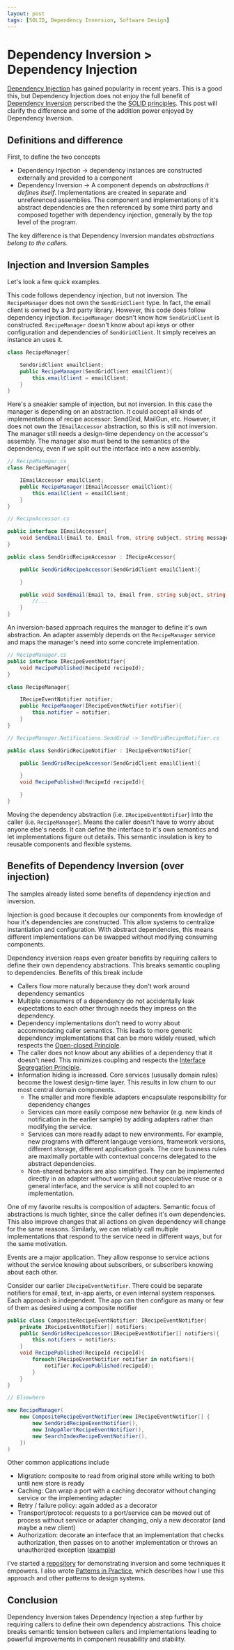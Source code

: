 ```yaml
---
layout: post
tags: [SOLID, Dependency Inversion, Software Design]
---
```


# Dependency Inversion > Dependency Injection

[Dependency Injection](https://en.wikipedia.org/wiki/Dependency_injection) has gained popularity in recent years. This is a good this, but Dependency Injection does not enjoy the full benefit of [Dependency Inversion](https://en.wikipedia.org/wiki/Dependency_inversion_principle) perscribed the the [SOLID principles](https://en.wikipedia.org/wiki/SOLID). This post will clarify the difference and some of the addition power enjoyed by Dependency Inversion.

<!-- 
TODO: make sure I highlight that this breaks semantic tension between caller and implementation and prevents otherwise likely semantic coupling between callers through their dependencies.
 -->

## Definitions and difference

First, to define the two concepts
- Dependency Injection -> dependency instances are constructed externally and provided to a component
- Dependency Inversion -> A component depends on *abstractions it defines itself*. Implementations are created in separate and unreferenced assemblies. The component and implementations of it's abstract dependencies are then referenced by some third party and composed together with dependency injection, generally by the top level of the program.

The key difference is that Dependency Inversion mandates *abstractions belong to the callers.*

## Injection and Inversion Samples

Let's look a few quick examples. 

This code follows dependency injection, but not inversion. The `RecipeManager` does not own the `SendGridClient` type. In fact, the email client is owned by a 3rd party library. However, this code does follow dependency injection. `RecipeManager` doesn't know how `SendGridClient` is constructed. `RecipeManager` doesn't know about api keys or other configuration and dependencies of `SendGridClient`. It simply receives an instance an uses it.
```cs
class RecipeManager{

    SendGridClient emailClient;
    public RecipeManager(SendGridClient emailClient){
        this.emailClient = emailClient;
    }
}
```

Here's a sneakier sample of injection, but not inversion. In this case the manager is depending on an abstraction. It could accept all kinds of implementations of recipe accessor: SendGrid, MailGun, etc. However, it does not own the `IEmailAccessor` abstraction, so this is still not inversion. The manager still needs a design-time dependency on the accessor's assembly. The manager also must bend to the semantics of the dependency, even if we split out the interface into a new assembly.

```cs
// RecipeManager.cs
class RecipeManager{

    IEmailAccessor emailClient;
    public RecipeManager(IEmailAccessor emailClient){
        this.emailClient = emailClient;
    }
}

// RecipeAccessor.cs

public interface IEmailAccessor{
    void SendEmail(Email to, Email from, string subject, string message);
}

public class SendGridRecipeAccessor : IRecipeAccessor{

    public SendGridRecipeAccessor(SendGridClient emailClient){

    }

    public void SendEmail(Email to, Email from, string subject, string message){
        //...
    }
}
```

An inversion-based approach requires the manager to define it's own abstraction. An adapter assembly depends on the `RecipeManager` service and maps the manager's need into some concrete implementation.

```cs
// RecipeManager.cs
public interface IRecipeEventNotifier{
    void RecipePublished(RecipeId recipeId);
}

class RecipeManager{

    IRecipeEventNotifier notifier;
    public RecipeManager(IRecipeEventNotifier notifier){
        this.notifier = notifier;
    }
}

// RecipeManager.Notifications.SendGrid -> SendGridRecipeNotifier.cs

public class SendGridRecipeNotifier : IRecipeEventNotifier{

    public SendGridRecipeAccessor(SendGridClient emailClient){

    }
    void RecipePublished(RecipeId recipeId){

    }
}
```

Moving the dependency abstraction (i.e. `IRecipeEventNotifier`) into the caller (i.e. `RecipeManager`). Means the caller doesn't have to worry about anyone else's needs. It can define the interface to it's own semantics and let implementations figure out details. This semantic insulation is key to reusable components and flexible systems.



## Benefits of Dependency Inversion (over injection)

The samples already listed some benefits of dependency injection and inversion.

Injection is good because it decouples our components from knowledge of how it's dependencies are constructed. This allow systems to centralize instantiation and configuration. With abstract dependencies, this means different implementations can be swapped without modifying consuming components.

Dependency inversion reaps even greater benefits by requiring callers to define their own dependency abstractions. This breaks semantic coupling to dependencies. Benefits of this break include
- Callers flow more naturally because they don't work around dependency semantics
- Multiple consumers of a dependency do not accidentally leak expectations to each other through needs they impress on the dependency.
- Dependency implementations don't need to worry about accommodating caller semantics. This leads to more generic dependency implementations that can be more widely reused, which respects the [Open-closed Principle](https://en.wikipedia.org/wiki/Open%E2%80%93closed_principle).
- The caller does not know about any abilities of a dependency that it doesn't need. This minimizes coupling and respects the [Interface Segregation Principle](https://en.wikipedia.org/wiki/Interface_segregation_principle).
- Information hiding is increased. Core services (ususally domain rules) become the lowest design-time layer. This results in low churn to our most central domain components.
  - The smaller and more flexible adapters encapsulate responsibility for dependency changes
  - Services can more easily compose new behavior (e.g. new kinds of notification in the earlier sample) by adding adapters rather than modifying the service.
  - Services can more readily adapt to new environments. For example, new programs with different langauge versions, framework versions, different storage, different application goals. The core business rules are maximally portable with contextual concerns delegated to the abstract dependencies. 
  - Non-shared behaviors are also simplified. They can be implemented directly in an adapter without worrying about speculative reuse or a general interface, and the service is still not coupled to an implementation.


One of my favorite results is composition of adapters. Semantic focus of abstractions is much tighter, since the caller defines it's own dependencies. This also improve changes that all actions on given dependency will change for the same reasons. Similarly, we can reliably call multiple implementations that respond to the service need in different ways, but for the same motivation.

Events are a major application. They allow response to service actions without the service knowing about subscribers, or subscribers knowing about each other. 

Consider our earlier `IRecipeEventNotifier`. There could be separate notifiers for email, text, in-app alerts, or even internal system responses. Each approach is independent. The app can then configure as many or few of them as desired using a composite notifier 

```cs
public class CompositeRecipeEventNotifier: IRecipeEventNotifier{
    private IRecipeEventNotifier[] notifiers;
    public SendGridRecipeAccessor(IRecipeEventNotifier[] notifiers){
        this.notifiers = notifiers;
    }
    void RecipePublished(RecipeId recipeId){
        foreach(IRecipeEventNotifier notifier in notifiers){
            notifier.RecipePublished(recipeId);
        }
    }
}

// Elsewhere

new RecipeManager(
    new CompositeRecipeEventNotifier(new IRecipeEventNotifier[] {
        new SendGridRecipeEventNotifier(),
        new InAppAlertRecipeEventNotifier(),
        new SearchIndexRecipeEventNotifier(),
    })
)
```

Other common applications include
- Migration: composite to read from original store while writing to both until new store is ready
- Caching: Can wrap a port with a caching decorator without changing service or the implementing adapter
- Retry / failure policy: again added as a decorator
- Transport/protocol: requests to a port/service can be moved out of process without service or adapter changing, only a new decorator (and maybe a new client) 
- Authorization: decorate an interface that an implementation that checks authorization, then passes on to another implementation or throws an unauthorized exception ([example](https://github.com/farlee2121/DependencyInversionExample/blob/65ddb973949131b1367d143e791bd378331a062e/src/Managers.RecipeManagementService.Adapters/Identity/AuthorizedRecipeManagementServiceDecorator.cs))

I've started a [repository](https://github.com/farlee2121/DependencyInversionExample) for demonstrating inversion and some techniques it empowers. I also wrote [Patterns in Practice](../_posts/2021-07-09-Patterns-in-Practice.md), which describes how I use this approach and other patterns to design systems.


## Conclusion

Dependency Inversion takes Dependency Injection a step further by requiring callers to define their own dependency abstractions. This choice breaks semantic tension between callers and implementations leading to powerful improvements in component reusability and stability.



